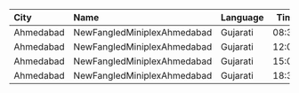 | City      | Name                        | Language |  Time | Type       | Price | Capacity | Booked |
| :-------- | :-------------------------- | :------- | ----: | :--------- | ----: | -------: | -----: |
| Ahmedabad | NewFangledMiniplexAhmedabad | Gujarati | 08:31 | FirstFloor |  200₹ |       48 |     38 |
| Ahmedabad | NewFangledMiniplexAhmedabad | Gujarati | 12:01 | FirstFloor |  300₹ |       40 |     32 |
| Ahmedabad | NewFangledMiniplexAhmedabad | Gujarati | 15:01 | FirstFloor |  300₹ |       48 |     38 |
| Ahmedabad | NewFangledMiniplexAhmedabad | Gujarati | 18:31 | FirstFloor |  300₹ |       40 |     32 |